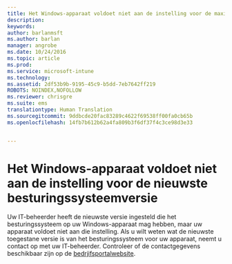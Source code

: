 ```yaml
---
title: Het Windows-apparaat voldoet niet aan de instelling voor de maximaal toegestane besturingssysteemversie | Microsoft Intune
description: 
keywords: 
author: barlanmsft
ms.author: barlan
manager: angrobe
ms.date: 10/24/2016
ms.topic: article
ms.prod: 
ms.service: microsoft-intune
ms.technology: 
ms.assetid: 2df53b9b-9195-45c9-b5dd-7eb7642ff219
ROBOTS: NOINDEX,NOFOLLOW
ms.reviewer: chrisgre
ms.suite: ems
translationtype: Human Translation
ms.sourcegitcommit: 9ddbcde20fac83289c4622f69538ff00fa0cb65b
ms.openlocfilehash: 14fb7b612b62a4fa809b3f6df37f4c3ce98d3e33


---
```



# <a name="windows-device-doesnt-comply-with-the-setting-for-the-latest-operating-system-version"></a>Het Windows-apparaat voldoet niet aan de instelling voor de nieuwste besturingssysteemversie

Uw IT-beheerder heeft de nieuwste versie ingesteld die het besturingssysteem op uw Windows-apparaat mag hebben, maar uw apparaat voldoet niet aan die instelling. Als u wilt weten wat de nieuwste toegestane versie is van het besturingssysteem voor uw apparaat, neemt u contact op met uw IT-beheerder. Controleer of de contactgegevens beschikbaar zijn op de [bedrjifsportalwebsite](http://portal.manage.microsoft.com).



<!--HONumber=Nov16_HO1-->


